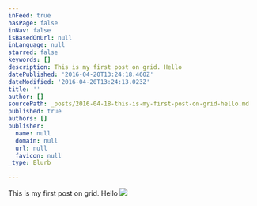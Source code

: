 ```yaml
---
inFeed: true
hasPage: false
inNav: false
isBasedOnUrl: null
inLanguage: null
starred: false
keywords: []
description: This is my first post on grid. Hello
datePublished: '2016-04-20T13:24:18.460Z'
dateModified: '2016-04-20T13:24:13.023Z'
title: ''
author: []
sourcePath: _posts/2016-04-18-this-is-my-first-post-on-grid-hello.md
published: true
authors: []
publisher:
  name: null
  domain: null
  url: null
  favicon: null
_type: Blurb

---
```

This is my first post on grid. Hello
![](https://the-grid-user-content.s3-us-west-2.amazonaws.com/aa9d2d13-7d73-4b3e-82d8-4e3b4854e659.jpg)